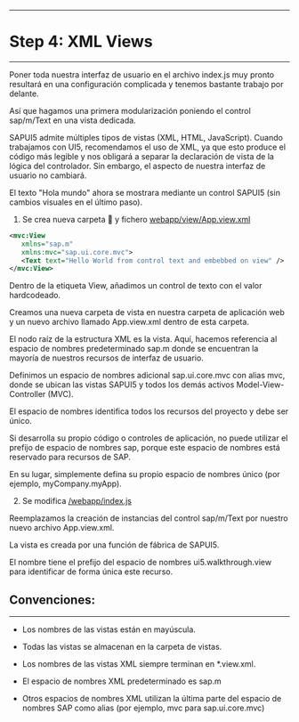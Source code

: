 ******************
# Step 4: XML Views
******************

Poner toda nuestra interfaz de usuario en el archivo index.js muy pronto resultará en una configuración complicada y tenemos bastante trabajo por delante.


Así que hagamos una primera modularización poniendo el control sap/m/Text en una vista dedicada.


SAPUI5 admite múltiples tipos de vistas (XML, HTML, JavaScript).
Cuando trabajamos con UI5, recomendamos el uso de XML, ya que esto produce el código más legible y nos obligará a separar la declaración de vista de la lógica del controlador. 
Sin embargo, el aspecto de nuestra interfaz de usuario no cambiará.


El texto "Hola mundo" ahora se mostrara mediante un control SAPUI5 (sin cambios visuales en el último paso).

1. Se crea nueva carpeta 📂 y fichero [webapp/view/App.view.xml](webapp/view/App.view.xml)

```xml
<mvc:View
   xmlns="sap.m"
   xmlns:mvc="sap.ui.core.mvc">
   <Text text="Hello World from control text and embebbed on view" />
</mvc:View>
```

Dentro de la etiqueta View, añadimos un control de texto con el valor hardcodeado.

Creamos una nueva carpeta de vista en nuestra carpeta de aplicación web 
y un nuevo archivo llamado App.view.xml dentro de esta carpeta. 


El nodo raíz de la estructura XML es la vista. 
Aquí, hacemos referencia al espacio de nombres predeterminado sap.m donde se encuentran la mayoría de nuestros recursos de interfaz de usuario.


Definimos un espacio de nombres adicional sap.ui.core.mvc con alias mvc, donde se ubican las vistas SAPUI5 y todos los demás activos Model-View-Controller (MVC).


El espacio de nombres identifica todos los recursos del proyecto y debe ser único.


Si desarrolla su propio código o controles de aplicación, no puede utilizar el prefijo de espacio de nombres sap, porque este espacio de nombres está reservado para recursos de SAP.


En su lugar, simplemente defina su propio espacio de nombres único (por ejemplo, myCompany.myApp).


2. Se modifica [/webapp/index.js](../webapp/index.js)


Reemplazamos la creación de instancias del control sap/m/Text por nuestro nuevo archivo App.view.xml.


La vista es creada por una función de fábrica de SAPUI5.


El nombre tiene el prefijo del espacio de nombres ui5.walkthrough.view para identificar de forma única este recurso.


## Convenciones:
-------------
* Los nombres de las vistas están en mayúscula.

* Todas las vistas se almacenan en la carpeta de vistas.

* Los nombres de las vistas XML siempre terminan en *.view.xml.

* El espacio de nombres XML predeterminado es sap.m

* Otros espacios de nombres XML utilizan la última parte del espacio de nombres SAP como alias (por ejemplo, mvc para sap.ui.core.mvc)